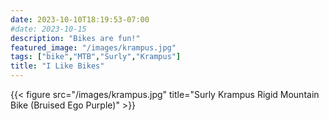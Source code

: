 ```yaml
---
date: 2023-10-10T18:19:53-07:00
#date: 2023-10-15
description: "Bikes are fun!"
featured_image: "/images/krampus.jpg"
tags: ["bike","MTB","Surly","Krampus"]
title: "I Like Bikes"
---
```

{{< figure src="/images/krampus.jpg" title="Surly Krampus Rigid Mountain Bike (Bruised Ego Purple)" >}}



